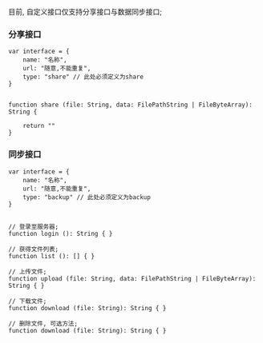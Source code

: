 目前, 自定义接口仅支持分享接口与数据同步接口;

### 分享接口
    var interface = {
        name: "名称",
        url: "随意,不能重复",
        type: "share" // 此处必须定义为share
    }


    function share (file: String, data: FilePathString | FileByteArray): String {

        return ""
    }


### 同步接口
    var interface = {
        name: "名称",
        url: "随意,不能重复",
        type: "backup" // 此处必须定义为backup
    }


    // 登录至服务器;
    function login (): String { }

    // 获得文件列表;
    function list (): [] { }

    // 上传文件;
    function upload (file: String, data: FilePathString | FileByteArray): String { }

    // 下载文件;
    function download (file: String): String { }

    // 删除文件, 可选方法;
    function download (file: String): String { }